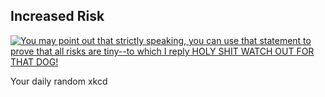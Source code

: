 ## Increased Risk
[![You may point out that strictly speaking, you can use that statement to prove that all risks are tiny--to which I reply HOLY SHIT WATCH OUT FOR THAT DOG!](https://imgs.xkcd.com/comics/increased_risk.png)](https://xkcd.com/1252/ "You may point out that strictly speaking, you can use that statement to prove that all risks are tiny--to which I reply HOLY SHIT WATCH OUT FOR THAT DOG!")

Your daily random xkcd
